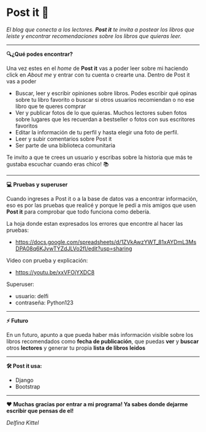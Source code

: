 # Post it 📙
_El blog que conecta a los lectores. **Post it** te invita a postear los libros que leiste y encontrar recomendaciones sobre los libros que quieras leer._

---
**🔍¿Qué podes encontrar?**

Una vez estes en el _home_ de **Post it** vas a poder leer sobre mi haciendo click en _About me_ y entrar con tu cuenta o crearte una.
Dentro de Post it vas a poder
  - Buscar, leer y escribir opiniones sobre libros. Podes escribir qué opinas sobre tu libro favorito o buscar si otros usuarios recomiendan o no ese libro que te queres comprar
  - Ver y publicar fotos de lo que quieras. Muchos lectores suben fotos sobre lugares que les recuerdan a bestseller o fotos con sus escritores favoritos
  - Editar la información de tu perfil y hasta elegir una foto de perfil.
  - Leer y subir comentarios sobre Post it
  - Ser parte de una biblioteca comunitaria

Te invito a que te crees un usuario y escribas sobre la historia que más te gustaba escuchar cuando eras chico! 📚

---
**💻 Pruebas y superuser** 

Cuando ingreses a Post it o a la base de datos vas a encontrar información, eso es por las pruebas que realicé y porque le pedí a mis amigos que usen **Post it** para comprobar que todo funciona como debería.

La hoja donde estan expresados los errores que encontre al hacer las pruebas:
  - https://docs.google.com/spreadsheets/d/1ZVkAwzYWT_81xAYDmL3MsDPA08q6KJvwTYZdJLVo2fI/edit?usp=sharing

Video con prueba y explicación:
  - https://youtu.be/xxVFOjYXDC8 

Superuser:
  - usuario: delfi
  - contraseña: Python123

---
**⚡ Futuro**

En un futuro, apunto a que pueda haber más información visible sobre los libros recomendados como **fecha de publicación**, que puedas **ver** y **buscar** otros **lectores** y generar tu propia **lista de libros leidos**


---
**🛠️ Post it usa:**
  - Django
  - Bootstrap

---
**❤️ Muchas gracias por entrar a mi programa! Ya sabes donde dejarme escribir que pensas de el!**

_Delfina Kittel_
